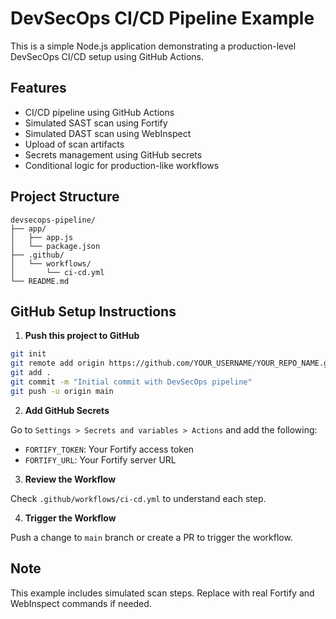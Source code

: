 # DevSecOps CI/CD Pipeline Example

This is a simple Node.js application demonstrating a production-level DevSecOps CI/CD setup using GitHub Actions.

## Features

- CI/CD pipeline using GitHub Actions
- Simulated SAST scan using Fortify
- Simulated DAST scan using WebInspect
- Upload of scan artifacts
- Secrets management using GitHub secrets
- Conditional logic for production-like workflows

## Project Structure

```
devsecops-pipeline/
├── app/
│   ├── app.js
│   └── package.json
├── .github/
│   └── workflows/
│       └── ci-cd.yml
└── README.md
```

## GitHub Setup Instructions

1. **Push this project to GitHub**

```bash
git init
git remote add origin https://github.com/YOUR_USERNAME/YOUR_REPO_NAME.git
git add .
git commit -m "Initial commit with DevSecOps pipeline"
git push -u origin main
```

2. **Add GitHub Secrets**

Go to `Settings > Secrets and variables > Actions` and add the following:
- `FORTIFY_TOKEN`: Your Fortify access token
- `FORTIFY_URL`: Your Fortify server URL

3. **Review the Workflow**

Check `.github/workflows/ci-cd.yml` to understand each step.

4. **Trigger the Workflow**

Push a change to `main` branch or create a PR to trigger the workflow.

## Note

This example includes simulated scan steps. Replace with real Fortify and WebInspect commands if needed.
